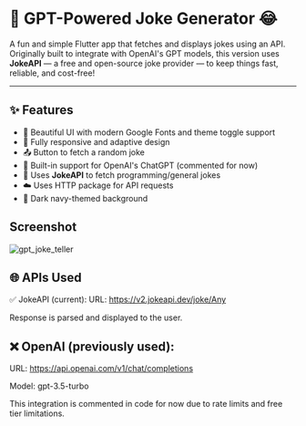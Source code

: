 # 🤖 GPT-Powered Joke Generator 😂

A fun and simple Flutter app that fetches and displays jokes using an API. Originally built to integrate with OpenAI's GPT models, this version uses **JokeAPI** — a free and open-source joke provider — to keep things fast, reliable, and cost-free!

---

## ✨ Features

- 🎨 Beautiful UI with modern Google Fonts and theme toggle support
- 📱 Fully responsive and adaptive design
- 📤 Button to fetch a random joke
- 🧠 Built-in support for OpenAI's ChatGPT (commented for now)
- 🔁 Uses **JokeAPI** to fetch programming/general jokes
- ☁️ Uses HTTP package for API requests
- 🌙 Dark navy-themed background


## Screenshot

![gpt_joke_teller](https://github.com/user-attachments/assets/47536d32-cdc9-4007-9814-bd9844253cf8)


## 🌐 APIs Used
✅ JokeAPI (current):
URL: https://v2.jokeapi.dev/joke/Any

Response is parsed and displayed to the user.

## ❌ OpenAI (previously used):
URL: https://api.openai.com/v1/chat/completions

Model: gpt-3.5-turbo

This integration is commented in code for now due to rate limits and free tier limitations.



